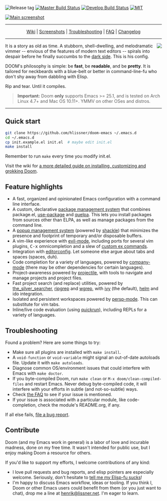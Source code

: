 ![Release tag](https://img.shields.io/github/tag/hlissner/doom-emacs.svg?label=release&style=flat-square)
[![Master Build Status](https://img.shields.io/travis/hlissner/doom-emacs/master.svg?label=master&style=flat-square)](https://travis-ci.org/hlissner/doom-emacs)
[![Develop Build Status](https://img.shields.io/travis/hlissner/doom-emacs/develop.svg?label=develop&style=flat-square)](https://travis-ci.org/hlissner/doom-emacs)
[![MIT](https://img.shields.io/badge/license-MIT-green.svg?style=flat-square)](./LICENSE)

[![Main screenshot](/../screenshots/main.png)](/../../tree/screenshots)

- - -

<p align="center">
  <a href="/../../wiki">Wiki</a> |
  <a href="/../../tree/screenshots">Screenshots</a> |
  <a href="/../../wiki/FAQ#troubleshooting">Troubleshooting</a> |
  <a href="/../../wiki/FAQ">FAQ</a> |
  <a href="/CHANGELOG.org">Changelog</a>
</p>

- - -

<a href="http://ultravioletbat.deviantart.com/art/Yay-Evil-111710573">
  <img src="/../screenshots/cacochan.png" align="right" />
</a>

It is a story as old as time. A stubborn, shell-dwelling, and melodramatic
vimmer -- envious of the features of modern text editors -- spirals into despair
before he finally succumbs to the [dark side][evil-mode]. This is his config.

DOOM's philosophy is simple: be **fast**, be **readable**, and be **pretty**. It
is tailored for neckbeards with a blue-belt or better in command-line-fu who
don't shy away from dabbling with Elisp.

Rip and tear. Until it compiles.

> **Important:** Doom **only** supports Emacs >= 25.1, and is tested on Arch
> Linux 4.7+ and Mac OS 10.11+. YMMV on other OSes and distros.

- - -

## Quick start

```bash
git clone https://github.com/hlissner/doom-emacs ~/.emacs.d
cd ~/.emacs.d
cp init.example.el init.el  # maybe edit init.el
make install
```

Remember to run `make` every time you modify init.el.

Visit the wiki for [a more detailed guide on installing, customizing and
grokking Doom][wiki].

## Feature highlights

+ A fast, organized and opinionated Emacs configuration with a command line
  interface.
+ A custom, declarative [package management system][doom-packages] that combines
  package.el, [use-package] and [quelpa]. This lets you install packages from
  sources other than ELPA, as well as manage packages from the command line.
+ A [popup management system][doom-popups] (powered by [shackle]) that minimizes
  the presence and footprint of temporary and/or disposable buffers.
+ A vim-like experience with [evil-mode], including ports for several vim
  plugins, <kbd>C-x</kbd> omnicompletion and a slew of [custom ex commands][doom-my-commands].
+ Integration with [editorconfig]. Let someone else argue about tabs and spaces
  (spaces, duh).
+ Code completion for a variety of languages, powered by [company-mode] (there
  may be other dependencies for certain languages).
+ Project-awareness powered by [projectile], with tools to navigate and manage
  projects and project files.
+ Fast project search (and replace) utilities, powered by [the_silver_searcher],
  [ripgrep] and [wgrep], with [ivy] (the default), [helm] and ido integration.
+ Isolated and persistent workspaces powered by [persp-mode]. This can
  substitute for vim tabs.
+ Inline/live code evaluation (using [quickrun]), including REPLs for a variety
  of languages.

## Troubleshooting

Found a problem? Here are some things to try:

+ Make sure all plugins are installed with `make install`.
+ A `void-function` or `void-variable` might signal an out-of-date autoloads
  file. Update it with `make autoloads`.
+ Diagnose common OS/environment issues that could interfere with Emacs with
  `make doctor`.
+ If you byte-compiled Doom, run `make clean` or `M-x doom/clean-compiled-files`
  and restart Emacs. Never debug byte-compiled code, it will interfere with your
  efforts in subtle (and not-so-subtle) ways.
+ Check [the FAQ][wiki-troubleshooting] to see if your issue is mentioned.
+ If your issue is associated with a particular module, like code-completion,
  check the module's README.org, if any.

If all else fails, [file a bug report][doom-new-issue].

## Contribute

Doom (and my Emacs work in general) is a labor of love and incurable madness,
done on my free time. It wasn't intended for public use, but I enjoy making Doom
a resource for others.

If you'd like to support my efforts, I welcome contributions of any kind:

+ I love pull requests and bug reports, and elisp pointers are especially
  welcome. Seriously, don't hesitate to [tell me my Elisp-fu
  sucks][doom-new-issue]!
+ I'm happy to discuss Emacs workflow, ideas or tooling. If you think I, Doom or
  other Emacs users could benefit from them (or you just want to chat), drop me
  a line at henrik@lissner.net. I'm eager to learn.


[wiki]: /../../wiki
[wiki-conventions]: /../../wiki/Conventions
[wiki-modules]: /../../wiki/Modules
[wiki-customization]: /../../wiki/Customization
[wiki-troubleshooting]: /../../wiki/FAQ#troubleshooting

[doom-my-bindings]: modules/private/hlissner/+bindings.el
[doom-my-commands]: modules/private/hlissner/+commands.el
[doom-new-issue]: https://github.com/hlissner/doom-emacs/issues/new
[doom-packages]: core/autoload/packages.el
[doom-popups]: core/core-popups.el
[doom-theme]: https://github.com/hlissner/emacs-doom-theme

[company-mode]: https://github.com/company-mode/company-mode
[editorconfig]: http://editorconfig.org/
[evil-mode]: https://github.com/emacs-evil/evil
[git-gutter-fringe]: https://github.com/syohex/emacs-git-gutter-fringe
[helm]: https://github.com/emacs-helm/helm
[ivy]: https://github.com/abo-abo/swiper
[persp-mode]: https://github.com/Bad-ptr/persp-mode.el
[projectile]: https://github.com/bbatsov/projectile
[quelpa]: https://github.com/quelpa/quelpa
[quickrun]: https://github.com/syohex/emacs-quickrun
[ripgrep]: https://github.com/BurntSushi/ripgrep
[shackle]: https://github.com/wasamasa/shackle
[the_silver_searcher]: https://github.com/ggreer/the_silver_searcher
[use-package]: https://github.com/jwiegley/use-package
[vim]: https://github.com/hlissner/.vim
[wgrep]: https://github.com/mhayashi1120/Emacs-wgrep

